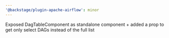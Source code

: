 ```yaml
---
'@backstage/plugin-apache-airflow': minor
---
```


Exposed DagTableComponent as standalone component + added a prop to get only select DAGs instead of the full list
